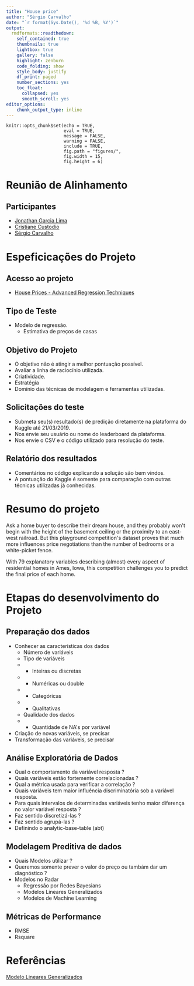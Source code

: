 ```yaml
---
title: "House price"
author: "Sérgio Carvalho"
date: "`r format(Sys.Date(), '%d %B, %Y')`"
output:
  rmdformats::readthedown:
    self_contained: true
    thumbnails: true
    lightbox: true
    gallery: false
    highlight: zenburn 
    code_folding: show
    style_body: justify
    df_print: paged
    number_sections: yes
    toc_float:
      collapsed: yes
      smooth_scroll: yes
editor_options: 
    chunk_output_type: inline
---
```



```{r options-chunk, include=FALSE}
knitr::opts_chunk$set(echo = TRUE, 
                      eval = TRUE, 
                      message = FALSE,
                      warning = FALSE, 
                      include = TRUE,
                      fig.path = "figures/",
                      fig.width = 15, 
                      fig.height = 6)
```


# Reunião de Alinhamento  

## Participantes

* [Jonathan Garcia Lima](https://www.linkedin.com/in/jonathanglima/) 
* [Cristiane Custodio](https://www.linkedin.com/in/cristiane-cust%C3%B3dio-ab255b71/)
* [Sérgio Carvalho](https://sergiocarvalho-estatistico.github.io/)


# Espeficicações do Projeto

## Acesso ao projeto

  * [House Prices - Advanced Regression Techniques](https://www.kaggle.com/c/house-prices-advanced-regression-techniques)

## Tipo de Teste

  * Modelo de regressão. 
      * Estimativa de preços de casas 
      
## Objetivo do Projeto

  * O objetivo não é atingir a melhor pontuação possível.
  * Avaliar a linha de raciocínio utilizada.
  * Criatividade.
  * Estratégia 
  * Domínio das técnicas de modelagem e ferramentas utilizadas.
      

## Solicitações do teste

  * Submeta seu(s) resultado(s) de predição diretamente na plataforma do Kaggle até 21/03/2019.
  * Nos envie seu usuário ou nome do leaderboard da plataforma.
  * Nos envie o CSV e o código utilizado para resolução do teste.

## Relatório dos resultados

  * Comentários no código explicando a solução são bem vindos. 
  * A pontuação do Kaggle é somente para comparação com outras técnicas utilizadas já conhecidas.


# Resumo do projeto 

Ask a home buyer to describe their dream house, and they probably won't begin with the height of the basement ceiling or the proximity to an east-west railroad. But this playground competition's dataset proves that much more influences price negotiations than the number of bedrooms or a white-picket fence.

With 79 explanatory variables describing (almost) every aspect of residential homes in Ames, Iowa, this competition challenges you to predict the final price of each home.  


# Etapas do desenvolvimento do Projeto

## Preparação dos dados

  * Conhecer as caracteristicas dos dados
      * Número de variáveis
      * Tipo de variáveis
      * * Inteiras ou discretas
      * * Numéricas ou double
      * * Categóricas
      * * Qualitativas
      * Qualidade dos dados          
      * * Quantidade de NA's por variável
  * Criação de novas variáveis, se precisar
  * Transformação das variáveis, se precisar

## Análise Exploratória de Dados

  * Qual o comportamento da variável resposta ?
  * Quais variáveis estão fortemente correlacionadas ?
  * Qual a métrica usada para verificar a correlação ? 
  * Quais variáveis tem maior influência discriminatória sob a variável resposta.
  * Para quais intervalos de determinadas variáveis tenho maior diferença no valor variável resposta ?
  * Faz sentido discretizá-las ?
  * Faz sentido agrupá-las ?
  * Definindo o analytic-base-table (abt)


## Modelagem Preditiva de dados

  * Quais Modelos utilizar ? 
  * Queremos somente prever o valor do preço ou tambám dar um diagnóstico ?  
  * Modelos no Radar
      * Regressão por Redes Bayesians
      * Modelos Lineares Generalizados
      * Modelos de Machine Learning
      
## Métricas de Performance

  * RMSE
  * Rsquare
  

# Referências
  
[Modelo Lineares Generalizados](https://www.ime.usp.br/~giapaula/texto_2013.pdf)
